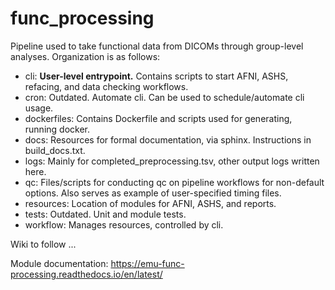 # func_processing
Pipeline used to take functional data from DICOMs through group-level analyses. Organization is as follows:

- cli: **User-level entrypoint.** Contains scripts to start AFNI, ASHS, refacing, and data checking workflows.
- cron: Outdated. Automate cli. Can be used to schedule/automate cli usage.
- dockerfiles: Contains Dockerfile and scripts used for generating, running docker.
- docs: Resources for formal documentation, via sphinx. Instructions in build_docs.txt.
- logs: Mainly for completed_preprocessing.tsv, other output logs written here.
- qc: Files/scripts for conducting qc on pipeline workflows for non-default options. Also serves as example of user-specified timing files.
- resources: Location of modules for AFNI, ASHS, and reports.
- tests: Outdated. Unit and module tests.
- workflow: Manages resources, controlled by cli.

Wiki to follow ...

Module documentation: https://emu-func-processing.readthedocs.io/en/latest/
